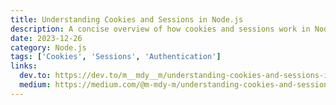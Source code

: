 ```yaml
---
title: Understanding Cookies and Sessions in Node.js
description: A concise overview of how cookies and sessions work in Node.js applications, covering their mechanisms, security considerations, and best practices.
date: 2023-12-26
category: Node.js
tags: ['Cookies', 'Sessions', 'Authentication']
links:
  dev.to: https://dev.to/m__mdy__m/understanding-cookies-and-sessions-in-nodejs-3449
  medium: https://medium.com/@m-mdy-m/understanding-cookies-and-sessions-in-node-js-f67995d321ed
---
```

